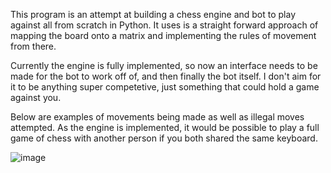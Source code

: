 This program is an attempt at building a chess engine and bot to play against all from scratch in Python. It uses is a straight forward approach of mapping the board onto a matrix and implementing the rules of movement from there.

Currently the engine is fully implemented, so now an interface needs to be made for the bot to work off of, and then finally the bot itself. I don't aim for it to be anything super competetive, just something that could hold a game against you.

Below are examples of movements being made as well as illegal moves attempted. As the engine is implemented, it would be possible to play a full game of chess with another person if you both shared the same keyboard.



![image](https://user-images.githubusercontent.com/39006618/67169779-82bba600-f3a5-11e9-9500-1d2f6461fb23.png)
